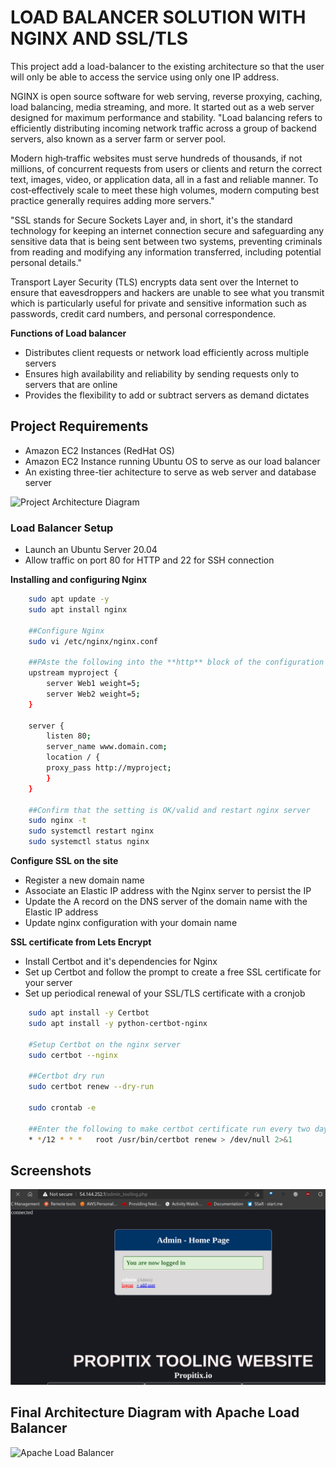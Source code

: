 
# LOAD BALANCER SOLUTION WITH NGINX AND SSL/TLS

This project add a load-balancer to the existing architecture so that the user will only be able to access the service using only one IP address. 

NGINX is open source software for web serving, reverse proxying, caching, load balancing, media streaming, and more. It started out as a web server designed for maximum performance and stability.
"Load balancing refers to efficiently distributing incoming network traffic across a group of backend servers, also known as a server farm or server pool.

Modern high‑traffic websites must serve hundreds of thousands, if not millions, of concurrent requests from users or clients and return the correct text, images, video, or application data, all in a fast and reliable manner. To cost‑effectively scale to meet these high volumes, modern computing best practice generally requires adding more servers."

"SSL stands for Secure Sockets Layer and, in short, it's the standard technology for keeping an internet connection secure and safeguarding any sensitive data that is being sent between two systems, preventing criminals from reading and modifying any information transferred, including potential personal details."

Transport Layer Security (TLS) encrypts data sent over the Internet to ensure that eavesdroppers and hackers are unable to see what you transmit which is particularly useful for private and sensitive information such as passwords, credit card numbers, and personal correspondence. 

**Functions of Load balancer**
- Distributes client requests or network load efficiently across multiple servers
- Ensures high availability and reliability by sending requests only to servers that are online
- Provides the flexibility to add or subtract servers as demand dictates


## Project Requirements
- Amazon EC2 Instances (RedHat OS)
- Amazon EC2 Instance running Ubuntu OS to serve as our load balancer
- An existing three-tier achitecture to serve as web server and database server


![Project Architecture Diagram](https://darey.io/wp-content/uploads/2021/07/nginx_lb.png)

### Load Balancer Setup
- Launch an Ubuntu Server 20.04
- Allow traffic on port 80 for HTTP and 22 for SSH connection 

**Installing and configuring Nginx**

```bash
    sudo apt update -y
    sudo apt install nginx

    ##Configure Nginx
    sudo vi /etc/nginx/nginx.conf

    ##PAste the following into the **http** block of the configuration
    upstream myproject {
        server Web1 weight=5;
        server Web2 weight=5;
    }

    server {
        listen 80;
        server_name www.domain.com;
        location / {
        proxy_pass http://myproject;
        }
    }

    ##Confirm that the setting is OK/valid and restart nginx server
    sudo nginx -t
    sudo systemctl restart nginx
    sudo systemctl status nginx
```

**Configure SSL on the site**
- Register a new domain name 
- Associate an Elastic IP address with the Nginx server to persist the IP
- Update the A record on the DNS server of the domain name with the Elastic IP address
- Update nginx configuration with your domain name


**SSL certificate from Lets Encrypt**
- Install Certbot and it's dependencies for Nginx
- Set up Certbot and follow the prompt to create a free SSL certificate for your server
- Set up periodical renewal of your SSL/TLS certificate with a cronjob

```bash
    sudo apt install -y Certbot
    sudo apt install -y python-certbot-nginx

    #Setup Certbot on the nginx server
    sudo certbot --nginx

    ##Certbot dry run
    sudo certbot renew --dry-run

    sudo crontab -e

    ##Enter the following to make certbot certificate run every two days to renew the certificate
    * */12 * * *   root /usr/bin/certbot renew > /dev/null 2>&1
```

## Screenshots
![App Screenshots](https://github.com/scholarship-task/tooling/blob/master/project8/screenshots/project8-ui-dashboard.png)

## Final Architecture Diagram with Apache Load Balancer
![Apache Load Balancer](https://darey.io/wp-content/uploads/2021/07/project8_final.png)

